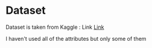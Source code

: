 <h1>Dataset</h1>
<p>
    Dataset is taken from Kaggle : Link 
    <a href ="https://www.kaggle.com/datasets/PromptCloudHQ/hotels-on-makemytrip?resource=download">Link</a>
</p>
<p>I haven't used all of the attributes but only some of them</p>